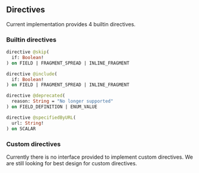 ## Directives

Current implementation provides 4 builtin directives.

### Builtin directives

```graphql
directive @skip(
  if: Boolean!
) on FIELD | FRAGMENT_SPREAD | INLINE_FRAGMENT

directive @include(
  if: Boolean!
) on FIELD | FRAGMENT_SPREAD | INLINE_FRAGMENT

directive @deprecated(
  reason: String = "No longer supported"
) on FIELD_DEFINITION | ENUM_VALUE

directive @specifiedByURL(
  url: String!
) on SCALAR
```

### Custom directives

Currently there is no interface provided to implement custom directives.
We are still looking for best design for custom directives.

